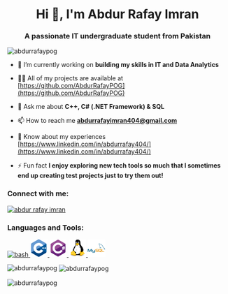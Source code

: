 <h1 align="center">Hi 👋, I'm Abdur Rafay Imran</h1>
<h3 align="center">A passionate IT undergraduate student from Pakistan</h3>

<p align="left"> <img src="https://komarev.com/ghpvc/?username=abdurrafaypog&label=Profile%20views&color=0e75b6&style=flat" alt="abdurrafaypog" /> </p>

- 🔭 I’m currently working on **building my skills in IT and Data Analytics**

- 👨‍💻 All of my projects are available at [https://github.com/AbdurRafayPOG](https://github.com/AbdurRafayPOG)

- 💬 Ask me about **C++, C# (.NET Framework) & SQL**

- 📫 How to reach me **abdurrafayimran404@gmail.com**

- 📄 Know about my experiences [https://www.linkedin.com/in/abdurrafay404/](https://www.linkedin.com/in/abdurrafay404/)

- ⚡ Fun fact **I enjoy exploring new tech tools so much that I sometimes end up creating test projects just to try them out!**

<h3 align="left">Connect with me:</h3>
<p align="left">
<a href="https://linkedin.com/in/abdur rafay imran" target="blank"><img align="center" src="https://raw.githubusercontent.com/rahuldkjain/github-profile-readme-generator/master/src/images/icons/Social/linked-in-alt.svg" alt="abdur rafay imran" height="30" width="40" /></a>
</p>

<h3 align="left">Languages and Tools:</h3>
<p align="left"> <a href="https://www.gnu.org/software/bash/" target="_blank" rel="noreferrer"> <img src="https://www.vectorlogo.zone/logos/gnu_bash/gnu_bash-icon.svg" alt="bash" width="40" height="40"/> </a> <a href="https://www.w3schools.com/cpp/" target="_blank" rel="noreferrer"> <img src="https://raw.githubusercontent.com/devicons/devicon/master/icons/cplusplus/cplusplus-original.svg" alt="cplusplus" width="40" height="40"/> </a> <a href="https://www.w3schools.com/cs/" target="_blank" rel="noreferrer"> <img src="https://raw.githubusercontent.com/devicons/devicon/master/icons/csharp/csharp-original.svg" alt="csharp" width="40" height="40"/> </a> <a href="https://www.linux.org/" target="_blank" rel="noreferrer"> <img src="https://raw.githubusercontent.com/devicons/devicon/master/icons/linux/linux-original.svg" alt="linux" width="40" height="40"/> </a> <a href="https://www.mysql.com/" target="_blank" rel="noreferrer"> <img src="https://raw.githubusercontent.com/devicons/devicon/master/icons/mysql/mysql-original-wordmark.svg" alt="mysql" width="40" height="40"/> </a> </p>

<p><img align="left" src="https://github-readme-stats.vercel.app/api/top-langs?username=abdurrafaypog&show_icons=true&locale=en&layout=compact" alt="abdurrafaypog" /></p>

<p>&nbsp;<img align="center" src="https://github-readme-stats.vercel.app/api?username=abdurrafaypog&show_icons=true&locale=en" alt="abdurrafaypog" /></p>

<p><img align="center" src="https://github-readme-streak-stats.herokuapp.com/?user=abdurrafaypog&" alt="abdurrafaypog" /></p>
